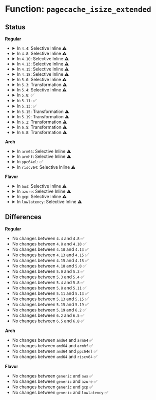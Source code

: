 # Function: <code>pagecache_isize_extended</code>

## Status
<b>Regular</b>
<ul>
<li>
<details>
<summary>In <code>4.4</code>: Selective Inline ⚠️</summary>

```c
void pagecache_isize_extended(struct inode *inode, loff_t from, loff_t to);
```

**Collision:** Unique Global

**Inline:** Selective

**Transformation:** False

**Instances:**

```
In mm/truncate.c (ffffffff8119e5d0)
Location: mm/truncate.c:733
Inline: True
Direct callers:
  - mm/truncate.c:truncate_setsize
  - fs/buffer.c:generic_write_end
  - fs/buffer.c:generic_write_end
  - fs/ext4/inode.c:ext4_write_end
  - fs/ext4/inode.c:ext4_journalled_write_end
  - fs/ext4/inode.c:ext4_setattr
  - fs/ext4/inode.c:ext4_setattr
```
**Symbols:**

```
ffffffff8119e5d0-ffffffff8119e6a0: pagecache_isize_extended (STB_GLOBAL)
```
</details>
</li>
<li>
<details>
<summary>In <code>4.8</code>: Selective Inline ⚠️</summary>

```c
void pagecache_isize_extended(struct inode *inode, loff_t from, loff_t to);
```

**Collision:** Unique Global

**Inline:** Selective

**Transformation:** False

**Instances:**

```
In mm/truncate.c (ffffffff811b4180)
Location: mm/truncate.c:754
Inline: True
Direct callers:
  - mm/truncate.c:truncate_setsize
  - fs/buffer.c:generic_write_end
  - fs/ext4/inode.c:ext4_setattr
  - fs/ext4/inode.c:ext4_setattr
  - fs/ext4/inode.c:ext4_journalled_write_end
  - fs/ext4/inode.c:ext4_write_end
```
**Symbols:**

```
ffffffff811b4180-ffffffff811b4275: pagecache_isize_extended (STB_GLOBAL)
```
</details>
</li>
<li>
<details>
<summary>In <code>4.10</code>: Selective Inline ⚠️</summary>

```c
void pagecache_isize_extended(struct inode *inode, loff_t from, loff_t to);
```

**Collision:** Unique Global

**Inline:** Selective

**Transformation:** False

**Instances:**

```
In mm/truncate.c (ffffffff811c47f0)
Location: mm/truncate.c:786
Inline: True
Direct callers:
  - mm/truncate.c:truncate_setsize
  - fs/buffer.c:generic_write_end
  - fs/ext4/inode.c:ext4_setattr
  - fs/ext4/inode.c:ext4_setattr
  - fs/ext4/inode.c:ext4_journalled_write_end
  - fs/ext4/inode.c:ext4_write_end
```
**Symbols:**

```
ffffffff811c47f0-ffffffff811c48e5: pagecache_isize_extended (STB_GLOBAL)
```
</details>
</li>
<li>
<details>
<summary>In <code>4.13</code>: Selective Inline ⚠️</summary>

```c
void pagecache_isize_extended(struct inode *inode, loff_t from, loff_t to);
```

**Collision:** Unique Global

**Inline:** Selective

**Transformation:** False

**Instances:**

```
In mm/truncate.c (ffffffff811cd120)
Location: mm/truncate.c:805
Inline: True
Direct callers:
  - mm/truncate.c:truncate_setsize
  - fs/buffer.c:generic_write_end
  - fs/ext4/inode.c:ext4_setattr
  - fs/ext4/inode.c:ext4_setattr
  - fs/ext4/inode.c:ext4_journalled_write_end
  - fs/ext4/inode.c:ext4_write_end
```
**Symbols:**

```
ffffffff811cd120-ffffffff811cd1c4: pagecache_isize_extended (STB_GLOBAL)
```
</details>
</li>
<li>
<details>
<summary>In <code>4.15</code>: Selective Inline ⚠️</summary>

```c
void pagecache_isize_extended(struct inode *inode, loff_t from, loff_t to);
```

**Collision:** Unique Global

**Inline:** Selective

**Transformation:** False

**Instances:**

```
In mm/truncate.c (ffffffff811e2450)
Location: mm/truncate.c:858
Inline: True
Direct callers:
  - mm/truncate.c:truncate_setsize
  - fs/buffer.c:generic_write_end
  - fs/ext4/inode.c:ext4_setattr
  - fs/ext4/inode.c:ext4_setattr
  - fs/ext4/inode.c:ext4_journalled_write_end
  - fs/ext4/inode.c:ext4_write_end
```
**Symbols:**

```
ffffffff811e2450-ffffffff811e2529: pagecache_isize_extended (STB_GLOBAL)
```
</details>
</li>
<li>
<details>
<summary>In <code>4.18</code>: Selective Inline ⚠️</summary>

```c
void pagecache_isize_extended(struct inode *inode, loff_t from, loff_t to);
```

**Collision:** Unique Global

**Inline:** Selective

**Transformation:** False

**Instances:**

```
In mm/truncate.c (ffffffff81203560)
Location: mm/truncate.c:849
Inline: True
Direct callers:
  - mm/truncate.c:truncate_setsize
  - fs/buffer.c:generic_write_end
  - fs/ext4/inode.c:ext4_setattr
  - fs/ext4/inode.c:ext4_setattr
  - fs/ext4/inode.c:ext4_journalled_write_end
  - fs/ext4/inode.c:ext4_write_end
```
**Symbols:**

```
ffffffff81203560-ffffffff81203632: pagecache_isize_extended (STB_GLOBAL)
```
</details>
</li>
<li>
<details>
<summary>In <code>5.0</code>: Selective Inline ⚠️</summary>

```c
void pagecache_isize_extended(struct inode *inode, loff_t from, loff_t to);
```

**Collision:** Unique Global

**Inline:** Selective

**Transformation:** False

**Instances:**

```
In mm/truncate.c (ffffffff812164a0)
Location: mm/truncate.c:850
Inline: True
Direct callers:
  - mm/truncate.c:truncate_setsize
  - fs/buffer.c:__generic_write_end
  - fs/ext4/inode.c:ext4_setattr
  - fs/ext4/inode.c:ext4_setattr
  - fs/ext4/inode.c:ext4_journalled_write_end
  - fs/ext4/inode.c:ext4_write_end
```
**Symbols:**

```
ffffffff812164a0-ffffffff81216573: pagecache_isize_extended (STB_GLOBAL)
```
</details>
</li>
<li>
<details>
<summary>In <code>5.3</code>: Transformation ⚠️</summary>

```c
void pagecache_isize_extended(struct inode *inode, loff_t from, loff_t to);
```

**Collision:** Unique Global

**Inline:** No

**Transformation:** True

**Instances:**

```
In mm/truncate.c (0)
Location: mm/truncate.c:853
Inline: False
Direct callers:
  - mm/truncate.c:truncate_setsize
  - fs/buffer.c:generic_write_end
  - fs/iomap/buffered-io.c:iomap_write_end
  - fs/ext4/inode.c:ext4_setattr
  - fs/ext4/inode.c:ext4_journalled_write_end
  - fs/ext4/inode.c:ext4_write_end
```
**Symbols:**

```
ffffffff81226da0-ffffffff81226dca: pagecache_isize_extended.cold (STB_LOCAL)
ffffffff81225e70-ffffffff81225f57: pagecache_isize_extended (STB_GLOBAL)
```
</details>
</li>
<li>
<details>
<summary>In <code>5.4</code>: Selective Inline ⚠️</summary>

```c
void pagecache_isize_extended(struct inode *inode, loff_t from, loff_t to);
```

**Collision:** Unique Global

**Inline:** Selective

**Transformation:** False

**Instances:**

```
In mm/truncate.c (ffffffff81233cd0)
Location: mm/truncate.c:865
Inline: True
Direct callers:
  - mm/truncate.c:truncate_setsize
  - fs/buffer.c:generic_write_end
  - fs/iomap/buffered-io.c:iomap_write_end
  - fs/ext4/inode.c:ext4_setattr
  - fs/ext4/inode.c:ext4_journalled_write_end
  - fs/ext4/inode.c:ext4_write_end
```
**Symbols:**

```
ffffffff81233cd0-ffffffff81233db2: pagecache_isize_extended (STB_GLOBAL)
```
</details>
</li>
<li>
<details>
<summary>In <code>5.8</code>: ✅</summary>

```c
void pagecache_isize_extended(struct inode *inode, loff_t from, loff_t to);
```

**Collision:** Unique Global

**Inline:** No

**Transformation:** False

**Instances:**

```
In mm/truncate.c (ffffffff81261300)
Location: mm/truncate.c:865
Inline: False
Direct callers:
  - mm/truncate.c:truncate_setsize
  - fs/buffer.c:generic_write_end
  - fs/iomap/buffered-io.c:iomap_write_end
  - fs/ext4/inode.c:ext4_setattr
  - fs/ext4/inode.c:ext4_journalled_write_end
  - fs/ext4/inode.c:ext4_write_end
```
**Symbols:**

```
ffffffff81261300-ffffffff812613e8: pagecache_isize_extended (STB_GLOBAL)
```
</details>
</li>
<li>
<details>
<summary>In <code>5.11</code>: ✅</summary>

```c
void pagecache_isize_extended(struct inode *inode, loff_t from, loff_t to);
```

**Collision:** Unique Global

**Inline:** No

**Transformation:** False

**Instances:**

```
In mm/truncate.c (ffffffff8126b700)
Location: mm/truncate.c:893
Inline: False
Direct callers:
  - mm/truncate.c:truncate_setsize
  - fs/buffer.c:generic_write_end
  - fs/iomap/buffered-io.c:iomap_write_end
  - fs/ext4/inode.c:ext4_setattr
  - fs/ext4/inode.c:ext4_journalled_write_end
  - fs/ext4/inode.c:ext4_write_end
```
**Symbols:**

```
ffffffff8126b700-ffffffff8126b7e5: pagecache_isize_extended (STB_GLOBAL)
```
</details>
</li>
<li>
<details>
<summary>In <code>5.13</code>: ✅</summary>

```c
void pagecache_isize_extended(struct inode *inode, loff_t from, loff_t to);
```

**Collision:** Unique Global

**Inline:** No

**Transformation:** False

**Instances:**

```
In mm/truncate.c (ffffffff81270290)
Location: mm/truncate.c:784
Inline: False
Direct callers:
  - mm/truncate.c:truncate_setsize
  - fs/buffer.c:generic_write_end
  - fs/iomap/buffered-io.c:iomap_write_end
  - fs/ext4/inode.c:ext4_setattr
  - fs/ext4/inode.c:ext4_journalled_write_end
  - fs/ext4/inode.c:ext4_write_end
```
**Symbols:**

```
ffffffff81270290-ffffffff81270375: pagecache_isize_extended (STB_GLOBAL)
```
</details>
</li>
<li>
<details>
<summary>In <code>5.15</code>: Transformation ⚠️</summary>

```c
void pagecache_isize_extended(struct inode *inode, loff_t from, loff_t to);
```

**Collision:** Unique Global

**Inline:** No

**Transformation:** True

**Instances:**

```
In mm/truncate.c (0)
Location: mm/truncate.c:783
Inline: False
Direct callers:
  - mm/truncate.c:truncate_setsize
  - fs/buffer.c:generic_write_end
  - fs/iomap/buffered-io.c:iomap_write_end
  - fs/ext4/inode.c:ext4_setattr
  - fs/ext4/inode.c:ext4_journalled_write_end
  - fs/ext4/inode.c:ext4_write_end
```
**Symbols:**

```
ffffffff81cba5f1-ffffffff81cba612: pagecache_isize_extended.cold (STB_LOCAL)
ffffffff812ad520-ffffffff812ad617: pagecache_isize_extended (STB_GLOBAL)
```
</details>
</li>
<li>
<details>
<summary>In <code>5.19</code>: Transformation ⚠️</summary>

```c
void pagecache_isize_extended(struct inode *inode, loff_t from, loff_t to);
```

**Collision:** Unique Global

**Inline:** No

**Transformation:** True

**Instances:**

```
In mm/truncate.c (0)
Location: mm/truncate.c:801
Inline: False
Direct callers:
  - mm/truncate.c:truncate_setsize
  - fs/buffer.c:generic_write_end
  - fs/iomap/buffered-io.c:iomap_write_end
  - fs/ext4/inode.c:ext4_setattr
  - fs/ext4/inode.c:ext4_journalled_write_end
  - fs/ext4/inode.c:ext4_write_end
```
**Symbols:**

```
ffffffff81e6be5e-ffffffff81e6be7f: pagecache_isize_extended.cold (STB_LOCAL)
ffffffff81307fa0-ffffffff81308120: pagecache_isize_extended (STB_GLOBAL)
```
</details>
</li>
<li>
<details>
<summary>In <code>6.2</code>: Transformation ⚠️</summary>

```c
void pagecache_isize_extended(struct inode *inode, loff_t from, loff_t to);
```

**Collision:** Unique Global

**Inline:** No

**Transformation:** True

**Instances:**

```
In mm/truncate.c (0)
Location: mm/truncate.c:791
Inline: False
Direct callers:
  - mm/truncate.c:truncate_setsize
  - fs/buffer.c:generic_write_end
  - fs/iomap/buffered-io.c:iomap_write_end
  - fs/ext4/inode.c:ext4_setattr
  - fs/ext4/inode.c:ext4_journalled_write_end
  - fs/ext4/inode.c:ext4_write_end
```
**Symbols:**

```
ffffffff8206279a-ffffffff820627bb: pagecache_isize_extended.cold (STB_LOCAL)
ffffffff81371f50-ffffffff813720d0: pagecache_isize_extended (STB_GLOBAL)
```
</details>
</li>
<li>
<details>
<summary>In <code>6.5</code>: Transformation ⚠️</summary>

```c
void pagecache_isize_extended(struct inode *inode, loff_t from, loff_t to);
```

**Collision:** Unique Global

**Inline:** No

**Transformation:** True

**Instances:**

```
In mm/truncate.c (0)
Location: mm/truncate.c:791
Inline: False
Direct callers:
  - mm/truncate.c:truncate_setsize
  - fs/buffer.c:generic_write_end
  - fs/iomap/buffered-io.c:iomap_write_end
  - fs/ext4/inode.c:ext4_setattr
  - fs/ext4/inode.c:ext4_journalled_write_end
  - fs/ext4/inode.c:ext4_write_end
```
**Symbols:**

```
ffffffff820e1f40-ffffffff820e1f61: pagecache_isize_extended.cold (STB_LOCAL)
ffffffff813a40f0-ffffffff813a4276: pagecache_isize_extended (STB_GLOBAL)
```
</details>
</li>
<li>
<details>
<summary>In <code>6.8</code>: Transformation ⚠️</summary>

```c
void pagecache_isize_extended(struct inode *inode, loff_t from, loff_t to);
```

**Collision:** Unique Global

**Inline:** No

**Transformation:** True

**Instances:**

```
In mm/truncate.c (0)
Location: mm/truncate.c:780
Inline: False
Direct callers:
  - mm/truncate.c:truncate_setsize
  - fs/buffer.c:generic_write_end
  - fs/iomap/buffered-io.c:iomap_write_end
  - fs/ext4/inode.c:ext4_setattr
  - fs/ext4/inode.c:ext4_da_write_end
  - fs/ext4/inode.c:ext4_journalled_write_end
  - fs/ext4/inode.c:ext4_write_end
```
**Symbols:**

```
ffffffff821be959-ffffffff821be97a: pagecache_isize_extended.cold (STB_LOCAL)
ffffffff813cdc40-ffffffff813cddc0: pagecache_isize_extended (STB_GLOBAL)
```
</details>
</li>
</ul>
<b>Arch</b>
<ul>
<li>
<details>
<summary>In <code>arm64</code>: Selective Inline ⚠️</summary>

```c
void pagecache_isize_extended(struct inode *inode, loff_t from, loff_t to);
```

**Collision:** Unique Global

**Inline:** Selective

**Transformation:** False

**Instances:**

```
In mm/truncate.c (ffff8000102c3b40)
Location: mm/truncate.c:865
Inline: True
Direct callers:
  - mm/truncate.c:truncate_setsize
  - fs/buffer.c:generic_write_end
  - fs/iomap/buffered-io.c:iomap_write_end
  - fs/ext4/inode.c:ext4_setattr
  - fs/ext4/inode.c:ext4_journalled_write_end
  - fs/ext4/inode.c:ext4_write_end
```
**Symbols:**

```
ffff8000102c3b40-ffff8000102c3c44: pagecache_isize_extended (STB_GLOBAL)
```
</details>
</li>
<li>
<details>
<summary>In <code>armhf</code>: Selective Inline ⚠️</summary>

```c
void pagecache_isize_extended(struct inode *inode, loff_t from, loff_t to);
```

**Collision:** Unique Global

**Inline:** Selective

**Transformation:** False

**Instances:**

```
In mm/truncate.c (c04eec04)
Location: mm/truncate.c:865
Inline: True
Direct callers:
  - mm/truncate.c:truncate_setsize
  - fs/buffer.c:generic_write_end
  - fs/iomap/buffered-io.c:iomap_write_end
  - fs/ext4/inode.c:ext4_setattr
  - fs/ext4/inode.c:ext4_journalled_write_end
  - fs/ext4/inode.c:ext4_write_end
```
**Symbols:**

```
c04eec04-c04eed60: pagecache_isize_extended (STB_GLOBAL)
```
</details>
</li>
<li>
<details>
<summary>In <code>ppc64el</code>: ✅</summary>

```c
void pagecache_isize_extended(struct inode *inode, loff_t from, loff_t to);
```

**Collision:** Unique Global

**Inline:** No

**Transformation:** False

**Instances:**

```
In mm/truncate.c (c00000000037e790)
Location: mm/truncate.c:865
Inline: False
Direct callers:
  - mm/truncate.c:truncate_setsize
  - fs/buffer.c:generic_write_end
  - fs/iomap/buffered-io.c:iomap_write_end
  - fs/ext4/inode.c:ext4_setattr
  - fs/ext4/inode.c:ext4_journalled_write_end
  - fs/ext4/inode.c:ext4_write_end
```
**Symbols:**

```
c00000000037e790-c00000000037e910: pagecache_isize_extended (STB_GLOBAL)
```
</details>
</li>
<li>
<details>
<summary>In <code>riscv64</code>: Selective Inline ⚠️</summary>

```c
void pagecache_isize_extended(struct inode *inode, loff_t from, loff_t to);
```

**Collision:** Unique Global

**Inline:** Selective

**Transformation:** False

**Instances:**

```
In mm/truncate.c (ffffffe0001e4cda)
Location: mm/truncate.c:865
Inline: True
Direct callers:
  - mm/truncate.c:truncate_setsize
  - fs/buffer.c:generic_write_end
  - fs/iomap/buffered-io.c:iomap_write_end
  - fs/ext4/inode.c:ext4_setattr
  - fs/ext4/inode.c:ext4_journalled_write_end
  - fs/ext4/inode.c:ext4_write_end
```
**Symbols:**

```
ffffffe0001e4cda-ffffffe0001e4d9c: pagecache_isize_extended (STB_GLOBAL)
```
</details>
</li>
</ul>
<b>Flavor</b>
<ul>
<li>
<details>
<summary>In <code>aws</code>: Selective Inline ⚠️</summary>

```c
void pagecache_isize_extended(struct inode *inode, loff_t from, loff_t to);
```

**Collision:** Unique Global

**Inline:** Selective

**Transformation:** False

**Instances:**

```
In mm/truncate.c (ffffffff8122c320)
Location: mm/truncate.c:865
Inline: True
Direct callers:
  - mm/truncate.c:truncate_setsize
  - fs/buffer.c:generic_write_end
  - fs/iomap/buffered-io.c:iomap_write_end
  - fs/ext4/inode.c:ext4_setattr
  - fs/ext4/inode.c:ext4_journalled_write_end
  - fs/ext4/inode.c:ext4_write_end
```
**Symbols:**

```
ffffffff8122c320-ffffffff8122c402: pagecache_isize_extended (STB_GLOBAL)
```
</details>
</li>
<li>
<details>
<summary>In <code>azure</code>: Selective Inline ⚠️</summary>

```c
void pagecache_isize_extended(struct inode *inode, loff_t from, loff_t to);
```

**Collision:** Unique Global

**Inline:** Selective

**Transformation:** False

**Instances:**

```
In mm/truncate.c (ffffffff8121f400)
Location: mm/truncate.c:865
Inline: True
Direct callers:
  - mm/truncate.c:truncate_setsize
  - fs/buffer.c:generic_write_end
  - fs/iomap/buffered-io.c:iomap_write_end
  - fs/ext4/inode.c:ext4_setattr
  - fs/ext4/inode.c:ext4_journalled_write_end
  - fs/ext4/inode.c:ext4_write_end
```
**Symbols:**

```
ffffffff8121f400-ffffffff8121f4e2: pagecache_isize_extended (STB_GLOBAL)
```
</details>
</li>
<li>
<details>
<summary>In <code>gcp</code>: Selective Inline ⚠️</summary>

```c
void pagecache_isize_extended(struct inode *inode, loff_t from, loff_t to);
```

**Collision:** Unique Global

**Inline:** Selective

**Transformation:** False

**Instances:**

```
In mm/truncate.c (ffffffff8122a0c0)
Location: mm/truncate.c:865
Inline: True
Direct callers:
  - mm/truncate.c:truncate_setsize
  - fs/buffer.c:generic_write_end
  - fs/iomap/buffered-io.c:iomap_write_end
  - fs/ext4/inode.c:ext4_setattr
  - fs/ext4/inode.c:ext4_journalled_write_end
  - fs/ext4/inode.c:ext4_write_end
```
**Symbols:**

```
ffffffff8122a0c0-ffffffff8122a1a2: pagecache_isize_extended (STB_GLOBAL)
```
</details>
</li>
<li>
<details>
<summary>In <code>lowlatency</code>: Selective Inline ⚠️</summary>

```c
void pagecache_isize_extended(struct inode *inode, loff_t from, loff_t to);
```

**Collision:** Unique Global

**Inline:** Selective

**Transformation:** False

**Instances:**

```
In mm/truncate.c (ffffffff812394b0)
Location: mm/truncate.c:865
Inline: True
Direct callers:
  - mm/truncate.c:truncate_setsize
  - fs/buffer.c:generic_write_end
  - fs/iomap/buffered-io.c:iomap_write_end
  - fs/ext4/inode.c:ext4_setattr
  - fs/ext4/inode.c:ext4_journalled_write_end
  - fs/ext4/inode.c:ext4_write_end
```
**Symbols:**

```
ffffffff812394b0-ffffffff81239592: pagecache_isize_extended (STB_GLOBAL)
```
</details>
</li>
</ul>

## Differences
<b>Regular</b>
<ul>
<li>
No changes between <code>4.4</code> and <code>4.8</code> ✅
</li>
<li>
No changes between <code>4.8</code> and <code>4.10</code> ✅
</li>
<li>
No changes between <code>4.10</code> and <code>4.13</code> ✅
</li>
<li>
No changes between <code>4.13</code> and <code>4.15</code> ✅
</li>
<li>
No changes between <code>4.15</code> and <code>4.18</code> ✅
</li>
<li>
No changes between <code>4.18</code> and <code>5.0</code> ✅
</li>
<li>
No changes between <code>5.0</code> and <code>5.3</code> ✅
</li>
<li>
No changes between <code>5.3</code> and <code>5.4</code> ✅
</li>
<li>
No changes between <code>5.4</code> and <code>5.8</code> ✅
</li>
<li>
No changes between <code>5.8</code> and <code>5.11</code> ✅
</li>
<li>
No changes between <code>5.11</code> and <code>5.13</code> ✅
</li>
<li>
No changes between <code>5.13</code> and <code>5.15</code> ✅
</li>
<li>
No changes between <code>5.15</code> and <code>5.19</code> ✅
</li>
<li>
No changes between <code>5.19</code> and <code>6.2</code> ✅
</li>
<li>
No changes between <code>6.2</code> and <code>6.5</code> ✅
</li>
<li>
No changes between <code>6.5</code> and <code>6.8</code> ✅
</li>
</ul>
<b>Arch</b>
<ul>
<li>
No changes between <code>amd64</code> and <code>arm64</code> ✅
</li>
<li>
No changes between <code>amd64</code> and <code>armhf</code> ✅
</li>
<li>
No changes between <code>amd64</code> and <code>ppc64el</code> ✅
</li>
<li>
No changes between <code>amd64</code> and <code>riscv64</code> ✅
</li>
</ul>
<b>Flavor</b>
<ul>
<li>
No changes between <code>generic</code> and <code>aws</code> ✅
</li>
<li>
No changes between <code>generic</code> and <code>azure</code> ✅
</li>
<li>
No changes between <code>generic</code> and <code>gcp</code> ✅
</li>
<li>
No changes between <code>generic</code> and <code>lowlatency</code> ✅
</li>
</ul>

